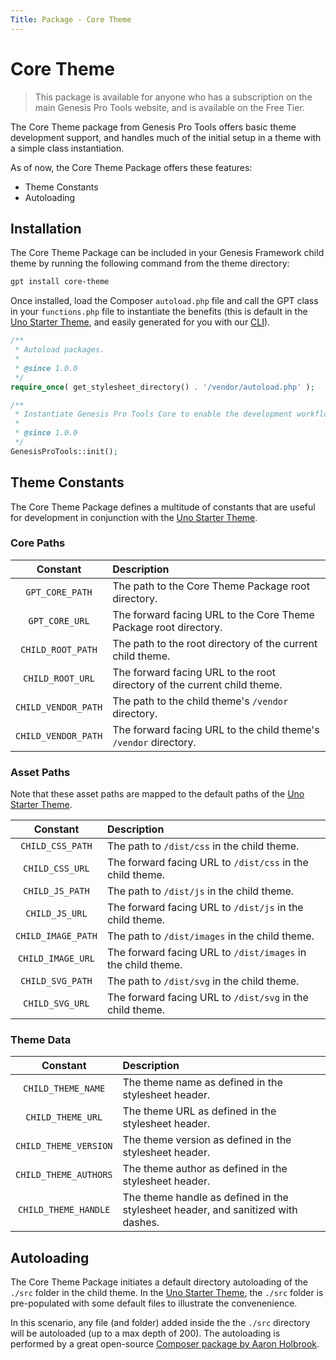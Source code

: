 ```yaml
---
Title: Package - Core Theme
---
```


# Core Theme
> This package is available for anyone who has a subscription on the main Genesis Pro Tools website, and is available on the Free Tier.

The Core Theme package from Genesis Pro Tools offers basic theme development support, and handles much of the initial setup in a theme with a simple class instantiation.

As of now, the Core Theme Package offers these features:

- Theme Constants
- Autoloading

## Installation
The Core Theme Package can be included in your Genesis Framework child theme by running the following command from the theme directory:

```bash
gpt install core-theme
```

Once installed, load the Composer `autoload.php` file and call the GPT class in your `functions.php` file to instantiate the benefits (this is default in the [Uno Starter Theme](/docs/theme/uno/), and easily generated for you with our [CLI](/cli)).

```php
/**
 * Autoload packages.
 *
 * @since 1.0.0
 */
require_once( get_stylesheet_directory() . '/vendor/autoload.php' );

/**
 * Instantiate Genesis Pro Tools Core to enable the development workflow.
 *
 * @since 1.0.0
 */
GenesisProTools::init();
```

## Theme Constants
The Core Theme Package defines a multitude of constants that are useful for development in conjunction with the [Uno Starter Theme](/docs/theme/uno/).

### Core Paths

| Constant | Description |
| :--------: | :---------- |
| `GPT_CORE_PATH` | The path to the Core Theme Package root directory. |
| `GPT_CORE_URL` | The forward facing URL to the Core Theme Package root directory. |
| `CHILD_ROOT_PATH` | The path to the root directory of the current child theme. |
| `CHILD_ROOT_URL` | The forward facing URL to the root directory of the current child theme. |
| `CHILD_VENDOR_PATH` | The path to the child theme's `/vendor` directory. |
| `CHILD_VENDOR_PATH` | The forward facing URL to the child theme's `/vendor` directory. |

### Asset Paths
Note that these asset paths are mapped to the default paths of the [Uno Starter Theme](/docs/theme/uno/).

| Constant | Description |
| :--------: | :---------- |
| `CHILD_CSS_PATH` | The path to `/dist/css` in the child theme. |
| `CHILD_CSS_URL` | The forward facing URL to `/dist/css` in the child theme. |
| `CHILD_JS_PATH` | The path to `/dist/js` in the child theme. |
| `CHILD_JS_URL` | The forward facing URL to `/dist/js` in the child theme. |
| `CHILD_IMAGE_PATH` | The path to `/dist/images` in the child theme. |
| `CHILD_IMAGE_URL` | The forward facing URL to `/dist/images` in the child theme. |
| `CHILD_SVG_PATH` | The path to `/dist/svg` in the child theme. |
| `CHILD_SVG_URL` | The forward facing URL to `/dist/svg` in the child theme. |

### Theme Data

| Constant | Description |
| :--------: | :---------- |
| `CHILD_THEME_NAME` | The theme name as defined in the stylesheet header. |
| `CHILD_THEME_URL` | The theme URL as defined in the stylesheet header. |
| `CHILD_THEME_VERSION` | The theme version as defined in the stylesheet header. |
| `CHILD_THEME_AUTHORS` | The theme author as defined in the stylesheet header. |
| `CHILD_THEME_HANDLE` | The theme handle as defined in the stylesheet header, and sanitized with dashes. |

## Autoloading
The Core Theme Package initiates a default directory autoloading of the `./src` folder in the child theme. In the [Uno Starter Theme](/docs/theme/uno/), the `./src` folder is pre-populated with some default files to illustrate the convenenience.

In this scenario, any file (and folder) added inside the the `./src` directory will be autoloaded (up to a max depth of 200). The autoloading is performed by a great open-source [Composer package by Aaron Holbrook](https://github.com/a7/autoload).